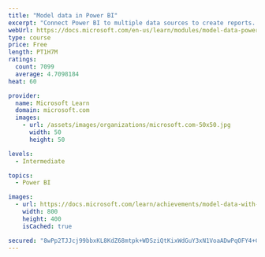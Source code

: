 ```yaml
---
title: "Model data in Power BI"
excerpt: "Connect Power BI to multiple data sources to create reports. Define the relationship between your data sources."
webUrl: https://docs.microsoft.com/en-us/learn/modules/model-data-power-bi/
type: course
price: Free
length: PT1H7M
ratings:
  count: 7099
  average: 4.7098184
heat: 60

provider:
  name: Microsoft Learn
  domain: microsoft.com
  images:
    - url: /assets/images/organizations/microsoft.com-50x50.jpg
      width: 50
      height: 50

levels:
  - Intermediate

topics:
  - Power BI

images:
  - url: https://docs.microsoft.com/learn/achievements/model-data-with-power-bi-desktop-social.png
    width: 800
    height: 400
    isCached: true

secured: "8wPp2TJJcj99bbxKL8KdZ68mtpk+WDSziQtKixWdGuY3xN1VoaADwPqOFY4+CfuYPHULfn5LzbSzsBsi7nh+4F9BuzDRYBe4ZCWTQmKp6GIXwrfxPqQkSWBKLDJpGcShRM/ySYX3AObswHdBCSYFO9fhYz6e4esFCKzYyNrNuwXlNwTFnz4p/aN5MBZhA+grmlul86c5TkcfqQuBhOAGF6dUnqv3+GKiLhhuUxlCkt3SGx4ki9FgDEyurDSwj6wIyMHpPcfDCgGrH5fXwZkDVYxF43ntwpW11sKWw2zsuE7tHBVxhQS26+hMR9/kpXFx1zEBVjMzVGYOFkgV9ISypyvRZ5UnVRlVdTMrdL0D4nD8YwMR8ZhQpvkyA0ApZsZZzcstRIUAwd1QK3DSntfDNWL9phTfyMHQfqx7eCw4Rog=;aFrr6NUPEbNI2Rr4qpatlQ=="
---
```


